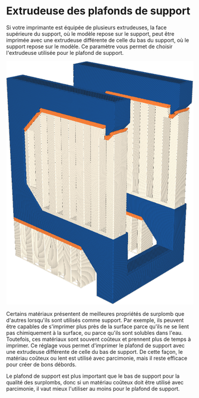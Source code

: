 Extrudeuse des plafonds de support
====
Si votre imprimante est équipée de plusieurs extrudeuses, la face supérieure du support, où le modèle repose sur le support, peut être imprimée avec une extrudeuse différente de celle du bas du support, où le support repose sur le modèle. Ce paramètre vous permet de choisir l'extrudeuse utilisée pour le plafond de support.

![Le plafond de support est imprimé en orange, mais le bas du support en blanc](../../../articles/images/support_roof_extruder_nr.png)

Certains matériaux présentent de meilleures propriétés de surplomb que d'autres lorsqu'ils sont utilisés comme support. Par exemple, ils peuvent être capables de s'imprimer plus près de la surface parce qu'ils ne se lient pas chimiquement à la surface, ou parce qu'ils sont solubles dans l'eau. Toutefois, ces matériaux sont souvent coûteux et prennent plus de temps à imprimer. Ce réglage vous permet d'imprimer le plafond de support avec une extrudeuse différente de celle du bas de support. De cette façon, le matériau coûteux ou lent est utilisé avec parcimonie, mais il reste efficace pour créer de bons débords.

Le plafond de support est plus important que le bas de support pour la qualité des surplombs, donc si un matériau coûteux doit être utilisé avec parcimonie, il vaut mieux l'utiliser au moins pour le plafond de support.
